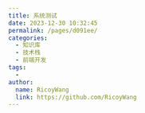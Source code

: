 ```yaml
---
title: 系统测试
date: 2023-12-30 10:32:45
permalink: /pages/d091ee/
categories:
  - 知识库
  - 技术栈
  - 前端开发
tags:
  - 
author: 
  name: RicoyWang
  link: https://github.com/RicoyWang
---
```

